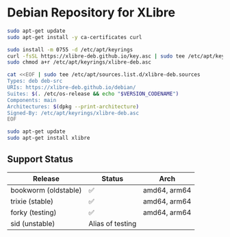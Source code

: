 # Debian Repository for XLibre

```sh
sudo apt-get update
sudo apt-get install -y ca-certificates curl

sudo install -m 0755 -d /etc/apt/keyrings
curl -fsSL https://xlibre-deb.github.io/key.asc | sudo tee /etc/apt/keyrings/xlibre-deb.asc
sudo chmod a+r /etc/apt/keyrings/xlibre-deb.asc

cat <<EOF | sudo tee /etc/apt/sources.list.d/xlibre-deb.sources
Types: deb deb-src
URIs: https://xlibre-deb.github.io/debian/
Suites: $(. /etc/os-release && echo "$VERSION_CODENAME")
Components: main
Architectures: $(dpkg --print-architecture)
Signed-By: /etc/apt/keyrings/xlibre-deb.asc
EOF

sudo apt-get update
sudo apt-get install xlibre
```

## Support Status

| Release              | Status           | Arch         |
|----------------------|------------------|--------------|
| bookworm (oldstable) | ✅               | amd64, arm64 |
| trixie (stable)      | ✅               | amd64, arm64 |
| forky (testing)      | ✅               | amd64, arm64 |
| sid (unstable)       | Alias of testing |              |
